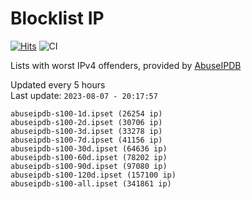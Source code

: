 # Blocklist IP

[![Hits](https://hits.seeyoufarm.com/api/count/incr/badge.svg?url=https%3A%2F%2Fgithub.com%2Fborestad%2Fblocklist-ip%2F&count_bg=%2379C83D&title_bg=%23555555&icon=&icon_color=%23E7E7E7&title=hits&edge_flat=false)](https://hits.seeyoufarm.com)  ![CI](https://img.shields.io/github/workflow/status/borestad/blocklist-ip/CI?style=flat-square)

Lists with worst IPv4 offenders, provided by [AbuseIPDB](https://www.abuseipdb.com/)

<!-- FOOTER-PLACEHOLDER -->
Updated every 5 hours<br>
Last update: `2023-08-07 - 20:17:57`
```
abuseipdb-s100-1d.ipset (26254 ip)
abuseipdb-s100-2d.ipset (30706 ip)
abuseipdb-s100-3d.ipset (33278 ip)
abuseipdb-s100-7d.ipset (41156 ip)
abuseipdb-s100-30d.ipset (64636 ip)
abuseipdb-s100-60d.ipset (78202 ip)
abuseipdb-s100-90d.ipset (97080 ip)
abuseipdb-s100-120d.ipset (157100 ip)
abuseipdb-s100-all.ipset (341861 ip)
```
